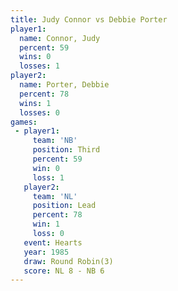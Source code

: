 ```yaml
---
title: Judy Connor vs Debbie Porter
player1:              
  name: Connor, Judy  
  percent: 59         
  wins: 0             
  losses: 1           
player2:              
  name: Porter, Debbie
  percent: 78         
  wins: 1             
  losses: 0           
games:
 - player1:         
     team: 'NB'     
     position: Third
     percent: 59    
     win: 0         
     loss: 1        
   player2:        
     team: 'NL'    
     position: Lead
     percent: 78   
     win: 1        
     loss: 0       
   event: Hearts       
   year: 1985          
   draw: Round Robin(3)
   score: NL 8 - NB 6  
---
```

